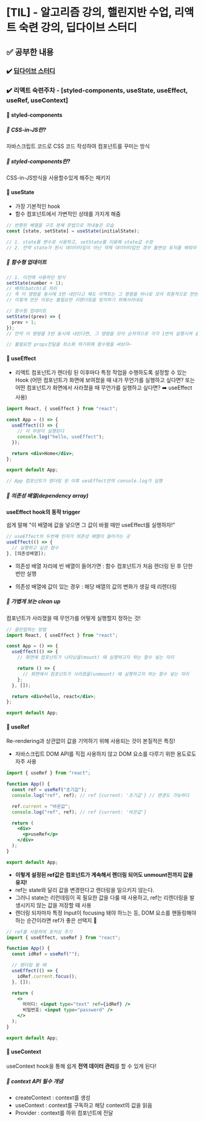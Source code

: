 # [TIL] - 알고리즘 강의, 핼린지반 수업, 리액트 숙련 강의, 딥다이브 스터디

## ✅ 공부한 내용

### ✔️ [딥다이브 스터디](https://github.com/hyeonseok98/js-deep-dive-study/blob/main/%5B14%EC%9E%A5%5D%20%EC%A0%84%EC%97%AD%20%EB%B3%80%EC%88%98%EC%9D%98%20%EB%AC%B8%EC%A0%9C%EC%A0%90/%EA%B5%AD%EB%AF%BC%EC%98%81.md)

### ✔️ 리액트 숙련주차 - [styled-components, useState, useEffect, useRef, useContext]

#### 🧚 styled-components

##### 🌿 CSS-in-JS란?

자바스크립트 코드로 CSS 코드 작성하여 컴포넌트를 꾸미는 방식

##### 🌿 styled-components란?

CSS-in-JS방식을 사용할수있게 해주는 패키지

#### 🧚 useState

- 가장 기본적인 hook
- 함수 컴포넌트에서 가변적인 상태를 가지게 해줌

```jsx
// 반환된 배열을 구조 분해 문법으로 꺼내놓은 모습
const [state, setState] = useState(initialState);

// 1. state를 변수로 사용하고, setState를 이용해 state값 수정
// 2. 만약 state가 원시 데이터타입이 아닌 객체 데이터타입인 경우 불변성 유지를 해줘야 함
```

##### 🌿 함수형 업데이트

```jsx
// 1. 이전에 사용하던 방식
setState(number + 1);
// 배치(batch)로 처리
// 즉 이 명령을 동시에 3번 내린다고 해도 리액트는 그 명령을 하나로 모아 최종적으로 한번만 실행함
// 이렇게 만든 이유는 불필요한 리렌더링을 방지하기 위해서라네요

// 함수형 업데이트
setState((prev) => {
  prev + 1;
});
// 만약 이 명령을 3번 동시에 내린다면, 그 명령을 모아 순차적으로 각각 1번씩 실행시켜 총 3을 더해지는 것

// 불필요한 props전달을 최소화 하기위해 함수형을 써보자~
```

#### 🧚 useEffect

- 리액트 컴포넌트가 렌더링 된 이후마다 특정 작업을 수행하도록 설정할 수 있는 Hook (어떤 컴포넌트가 화면에 보여졌을 때 내가 무언가를 실행하고 싶다면? 또는 어떤 컴포넌트가 화면에서 사라졌을 때 무언가를 실행하고 싶다면? ➡️ useEffect 사용)

```jsx
import React, { useEffect } from "react";

const App = () => {
  useEffect(() => {
    // 이 부분이 실행된다
    console.log("hello, useEffect");
  });

  return <div>Home</div>;
};

export default App;

// App 컴포넌트가 렌더링 된 이후 uesEffect안의 console.log가 실행
```

##### 🌿 의존성 배열(dependency array)

**useEffect hook의 동작 trigger**

쉽게 말해 "이 배열에 값을 넣으면 그 값이 바뀔 때만 useEffect를 실행하자!"

```jsx
// useEffect의 두번째 인자가 의존성 배열이 들어가는 곳
useEffect(() => {
  // 실행하고 싶은 함수
}, [의존성배열]);
```

- 의존성 배열 자리에 빈 배열이 들어가면 : 함수 컴포넌트가 처음 렌더링 된 후 단한번만 실행

- 의존성 배열에 값이 있는 경우 : 해당 배열의 값의 변화가 생길 때 리렌더링

##### 🌿 가볍게 보는 clean up

컴포넌트가 사라졌을 때 무언가를 어떻게 실행할지 정하는 것!

```jsx
// 클린업하는 방법
import React, { useEffect } from "react";

const App = () => {
  useEffect(() => {
    // 화면에 컴포넌트가 나타났을(mount) 때 실행하고자 하는 함수 넣는 자리

    return () => {
      // 화면에서 컴포넌트가 사라졌을(unmount) 때 실행하고자 하는 함수 넣는 자리
    };
  }, []);

  return <div>hello, react</div>;
};

export default App;
```

#### 🧚 useRef

Re-rendering과 상관없이 값을 기억하기 위해 사용되는 것이 본질적은 특징!

- 자바스크립트 DOM API를 직접 사용하지 않고 DOM 요소를 다루기 위한 용도로도 자주 사용

```jsx
import { useRef } from "react";

function App() {
  const ref = useRef("초기값");
  console.log("ref", ref); // ref {current: '초기값'} // 변경도 가능하다

  ref.current = "바꾼값";
  console.log("ref", ref); // ref {current: '바꾼값'}

  return (
    <div>
      <p>useRef</p>
    </div>
  );
}

export default App;
```

- **이렇게 설정된 ref값은 컴포넌트가 계속해서 렌더링 되어도 unmount전까지 값을 유지!**
- ref는 state와 달리 값을 변경한다고 렌더링을 일으키지 않는다.
- 그러니 state는 리런데링이 꼭 필요한 값을 다룰 때 사용하고, ref는 리렌더링을 발생시키지 않는 값을 저장할 때 사용
- 렌더링 되자마자 특정 Input이 focusing 돼야 하느는 등, DOM 요소를 핸들링해야 하는 순간이라면 ref가 좋은 선택지 💛

```jsx
// ref를 사용하여 포커싱 주기
import { useEffect, useRef } from "react";

function App() {
  const idRef = useRef("");

  // 렌더링 될 때
  useEffect(() => {
    idRef.current.focus();
  }, []);

  return (
    <>
      아이디: <input type="text" ref={idRef} />
      비밀번호: <input type="password" />
    </>
  );
}

export default App;
```

#### 🧚 useContext

useContext hook을 통해 쉽게 **전역 데이터 관리**를 할 수 있게 된다!

##### 🌿 context API 필수 개념

- createContext : context를 생성
- useContext : context를 구독하고 해당 context의 값을 읽음
- Provider : context를 하위 컴포넌트에 전달
